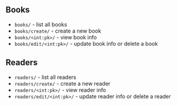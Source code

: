 ## Books
* `books/` - list all books 
* `books/create/` - create a new book
* `books/<int:pk>/` - view book info
* `books/edit/<int:pk>/` - update book info or delete a book

## Readers
* `readers/` - list all readers
* `readers/create/` - create a new reader
* `readers/<int:pk>/` - view reader info
* `readers/edit/<int:pk>/` - update reader info or delete a reader